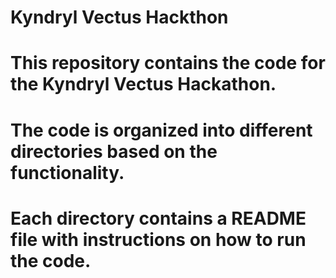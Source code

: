 # Kyndryl Vectus Hackthon
# This repository contains the code for the Kyndryl Vectus Hackathon.
# The code is organized into different directories based on the functionality.
# Each directory contains a README file with instructions on how to run the code.